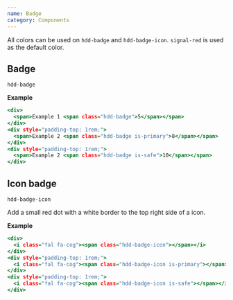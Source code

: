 ```yaml
---
name: Badge
category: Components
---
```


All colors can be used on `hdd-badge` and `hdd-badge-icon`. `signal-red` is used as the default color.

## Badge
`hdd-badge`



**Example**
```badge.html
<div>
  <span>Example 1 <span class="hdd-badge">5</span></span>
</div>
<div style="padding-top: 1rem;">
  <span>Example 2 <span class="hdd-badge is-primary">8</span></span>
</div>
<div style="padding-top: 1rem;">
  <span>Example 2 <span class="hdd-badge is-safe">10</span></span>
</div>
```


## Icon badge
`hdd-badge-icon`

Add a small red dot with a white border to the top right side of a icon.

**Example**
```badge-icon.html
<div>
  <i class="fal fa-cog"><span class="hdd-badge-icon"></span></i>
</div>
<div style="padding-top: 1rem;">
  <i class="fal fa-cog"><span class="hdd-badge-icon is-primary"></span></i>
</div>
<div style="padding-top: 1rem;">
  <i class="fal fa-cog"><span class="hdd-badge-icon is-safe"></span></i>
</div>
```